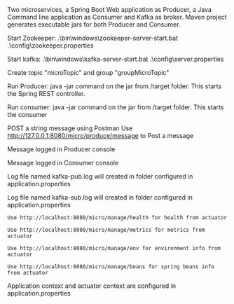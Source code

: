 <html>
  <head><meta name="google-site-verification" content="TfQsN70zn6my5jc6i8MpMAw3Ub78KoKEpktUFJ9z3XE" /></head>
  <body>
Two microservices, a Spring Boot Web application as Producer, a Java Command line application as Consumer and Kafka as broker. Maven project generates executable jars for both Producer and Consumer.

Start Zookeeper: .\bin\windows\zookeeper-server-start.bat .\config\zookeeper.properties

Start kafka: .\bin\windows\kafka-server-start.bat .\config\server.properties

Create topic "microTopic" and group "groupMicroTopic" 

Run Producer: java -jar command on the jar from /target folder. This starts the Spring REST controller. 

Run consumer: java -jar command on the jar from /target folder. This starts the consumer

POST a string message using Postman
Use http://127.0.0.1:8080/micro/produce/message to Post a message

Message logged in Producer console 

Message logged in Consumer console

Log file named kafka-pub.log will created in folder configured in application.properties 

Log file named kafka-sub.log will created in folder configured in application.properties 


    Use http://localhost:8080/micro/manage/health for health from actuator 

    Use http://localhost:8080/micro/manage/metrics for metrics from actuator 

    Use http://localhost:8080/micro/manage/env for environment info from actuator

    Use http://localhost:8080/micro/manage/beans for spring beans info from actuator  

Application context and actuator context are configured in application.properties
  </body>
  </html>

